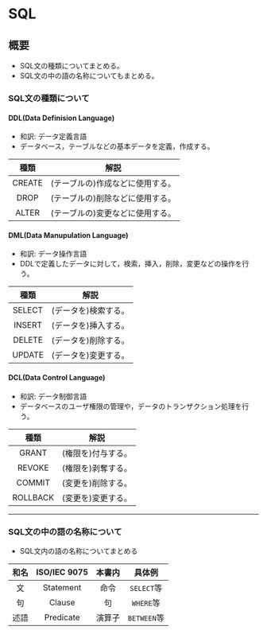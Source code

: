 SQL
===

## 概要

- SQL文の種類についてまとめる。
- SQL文の中の語の名称についてもまとめる。

### SQL文の種類について

#### DDL(Data Definision Language)

- 和訳: データ定義言語
- データベース，テーブルなどの基本データを定義，作成する。

|種類  |解説                            |
|:----:|:------------------------------:|
|CREATE|(テーブルの)作成などに使用する。|
|DROP  |(テーブルの)削除などに使用する。|
|ALTER |(テーブルの)変更などに使用する。|

#### DML(Data Manupulation Language)

- 和訳: データ操作言語
- DDLで定義したデータに対して，検索，挿入，削除，変更などの操作を行う。

|種類   |解説                |
|:-----:|:------------------:|
|SELECT |(データを)検索する。|
|INSERT |(データを)挿入する。|
|DELETE |(データを)削除する。|
|UPDATE |(データを)変更する。|

#### DCL(Data Control Language)

- 和訳: データ制御言語
- データベースのユーザ権限の管理や，データのトランザクション処理を行う。

|種類    |解説              |
|:------:|:----------------:|
|GRANT   |(権限を)付与する。|
|REVOKE  |(権限を)剥奪する。|
|COMMIT  |(変更を)削除する。|
|ROLLBACK|(変更を)変更する。|

---

### SQL文の中の語の名称について

- SQL文内の語の名称についてまとめる

|和名|ISO/IEC 9075|本書内|具体例     |
|:--:|:----------:|:----:|:---------:|
|文  |Statement   |命令  |`SELECT`等 |
|句  |Clause      |句    |`WHERE`等  |
|述語|Predicate   |演算子|`BETWEEN`等|

